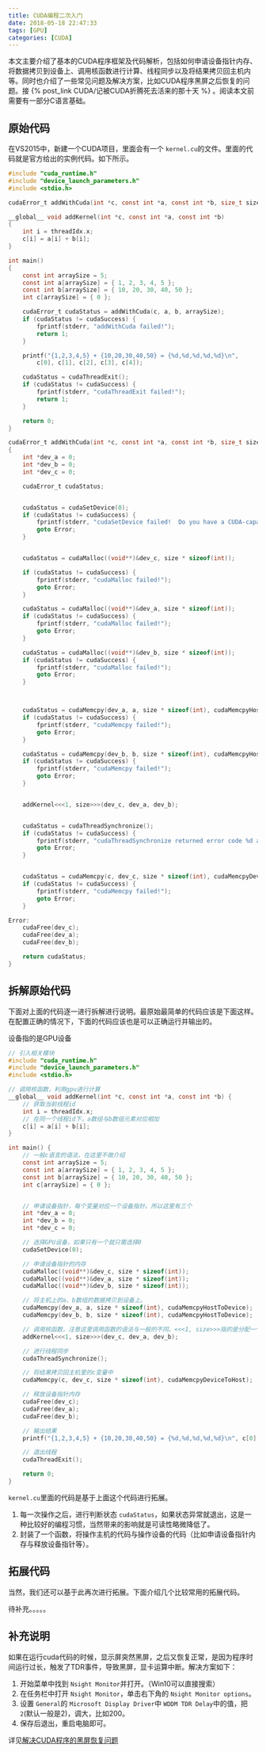 ```yaml
---
title: CUDA编程二次入门
date: 2018-05-18 22:47:33
tags: [GPU]
categories: [CUDA]
---
```

本文主要介绍了基本的CUDA程序框架及代码解析，包括如何申请设备指针内存、将数据拷贝到设备上、调用核函数进行计算、线程同步以及将结果拷贝回主机内等。同时也介绍了一些常见问题及解决方案，比如CUDA程序黑屏之后恢复的问题。接 {% post_link CUDA/记被CUDA折腾死去活来的那十天 %} 。阅读本文前需要有一部分C语言基础。

<!-- more -->

## 原始代码

在VS2015中，新建一个CUDA项目，里面会有一个 `kernel.cu`的文件。里面的代码就是官方给出的实例代码。如下所示。

```c
#include "cuda_runtime.h"
#include "device_launch_parameters.h"
#include <stdio.h>

cudaError_t addWithCuda(int *c, const int *a, const int *b, size_t size);

__global__ void addKernel(int *c, const int *a, const int *b)
{
    int i = threadIdx.x;
    c[i] = a[i] + b[i];
}

int main()
{
    const int arraySize = 5;
    const int a[arraySize] = { 1, 2, 3, 4, 5 };
    const int b[arraySize] = { 10, 20, 30, 40, 50 };
    int c[arraySize] = { 0 };

    cudaError_t cudaStatus = addWithCuda(c, a, b, arraySize);
    if (cudaStatus != cudaSuccess) {
        fprintf(stderr, "addWithCuda failed!");
        return 1;
    }

    printf("{1,2,3,4,5} + {10,20,30,40,50} = {%d,%d,%d,%d,%d}\n",
        c[0], c[1], c[2], c[3], c[4]);

    cudaStatus = cudaThreadExit();
    if (cudaStatus != cudaSuccess) {
        fprintf(stderr, "cudaThreadExit failed!");
        return 1;
    }

    return 0;
}

cudaError_t addWithCuda(int *c, const int *a, const int *b, size_t size)
{
    int *dev_a = 0;
    int *dev_b = 0;
    int *dev_c = 0;

    cudaError_t cudaStatus;


    cudaStatus = cudaSetDevice(0);
    if (cudaStatus != cudaSuccess) {
        fprintf(stderr, "cudaSetDevice failed!  Do you have a CUDA-capable GPU installed?");
        goto Error;
    }


    cudaStatus = cudaMalloc((void**)&dev_c, size * sizeof(int));

    if (cudaStatus != cudaSuccess) {
        fprintf(stderr, "cudaMalloc failed!");
        goto Error;
    }

    cudaStatus = cudaMalloc((void**)&dev_a, size * sizeof(int));
    if (cudaStatus != cudaSuccess) {
        fprintf(stderr, "cudaMalloc failed!");
        goto Error;
    }

    cudaStatus = cudaMalloc((void**)&dev_b, size * sizeof(int));
    if (cudaStatus != cudaSuccess) {
        fprintf(stderr, "cudaMalloc failed!");
        goto Error;
    }



    cudaStatus = cudaMemcpy(dev_a, a, size * sizeof(int), cudaMemcpyHostToDevice);
    if (cudaStatus != cudaSuccess) {
        fprintf(stderr, "cudaMemcpy failed!");
        goto Error;
    }

    cudaStatus = cudaMemcpy(dev_b, b, size * sizeof(int), cudaMemcpyHostToDevice);
    if (cudaStatus != cudaSuccess) {
        fprintf(stderr, "cudaMemcpy failed!");
        goto Error;
    }


    addKernel<<<1, size>>>(dev_c, dev_a, dev_b);


    cudaStatus = cudaThreadSynchronize();
    if (cudaStatus != cudaSuccess) {
        fprintf(stderr, "cudaThreadSynchronize returned error code %d after launching addKernel!\n", cudaStatus);
        goto Error;
    }


    cudaStatus = cudaMemcpy(c, dev_c, size * sizeof(int), cudaMemcpyDeviceToHost);
    if (cudaStatus != cudaSuccess) {
        fprintf(stderr, "cudaMemcpy failed!");
        goto Error;
    }

Error:
    cudaFree(dev_c);
    cudaFree(dev_a);
    cudaFree(dev_b);

    return cudaStatus;
}
```

## 拆解原始代码

下面对上面的代码逐一进行拆解进行说明。最原始最简单的代码应该是下面这样。在配置正确的情况下，下面的代码应该也是可以正确运行并输出的。

设备指的是GPU设备

```c
// 引入相关模块
#include "cuda_runtime.h"
#include "device_launch_parameters.h"
#include <stdio.h>

// 调用核函数，利用gpu进行计算
__global__ void addKernel(int *c, const int *a, const int *b) {
    // 获取当前线程id
    int i = threadIdx.x;
    // 在同一个线程id下，a数组与b数组元素对应相加
    c[i] = a[i] + b[i];
}

int main() {
    // 一般c语言的语法，在这里不做介绍
    const int arraySize = 5;
    const int a[arraySize] = { 1, 2, 3, 4, 5 };
    const int b[arraySize] = { 10, 20, 30, 40, 50 };
    int c[arraySize] = { 0 };


    // 申请设备指针，每个变量对应一个设备指针。所以这里有三个
    int *dev_a = 0;
    int *dev_b = 0;
    int *dev_c = 0;

    // 选择GPU设备，如果只有一个就只需选择0
    cudaSetDevice(0);

    // 申请设备指针的内存
    cudaMalloc((void**)&dev_c, size * sizeof(int));
    cudaMalloc((void**)&dev_a, size * sizeof(int));
    cudaMalloc((void**)&dev_b, size * sizeof(int));

    // 将主机上的a、b数组的数据拷贝到设备上。
    cudaMemcpy(dev_a, a, size * sizeof(int), cudaMemcpyHostToDevice);
    cudaMemcpy(dev_b, b, size * sizeof(int), cudaMemcpyHostToDevice);

    // 调用核函数，注意这里调用函数的语法与一般的不同。<<<1, size>>>指的是分配一个线程组，里面有size个线程
    addKernel<<<1, size>>>(dev_c, dev_a, dev_b);

    // 进行线程同步
    cudaThreadSynchronize();

    // 将结果拷贝回主机里的c变量中
    cudaMemcpy(c, dev_c, size * sizeof(int), cudaMemcpyDeviceToHost);

    // 释放设备指针内存
    cudaFree(dev_c);
    cudaFree(dev_a);
    cudaFree(dev_b);

    // 输出结果
    printf("{1,2,3,4,5} + {10,20,30,40,50} = {%d,%d,%d,%d,%d}\n", c[0], c[1], c[2], c[3], c[4]);

    // 退出线程
    cudaThreadExit();

    return 0;
}
```

`kernel.cu`里面的代码是基于上面这个代码进行拓展。

1. 每一次操作之后，进行判断状态 `cudaStatus`，如果状态异常就退出，这是一种比较好的编程习惯，当然带来的影响就是可读性略微降低了。
2. 封装了一个函数，将操作主机的代码与操作设备的代码（比如申请设备指针内存与释放设备指针等）。

## 拓展代码

当然，我们还可以基于此再次进行拓展。下面介绍几个比较常用的拓展代码。

待补充。。。。。

## 补充说明

如果在运行cuda代码的时候，显示屏突然黑屏，之后又恢复正常，是因为程序时间运行过长，触发了TDR事件，导致黑屏，显卡运算中断。解决方案如下：

1. 开始菜单中找到 `Nsight Monitor`并打开。（Win10可以直接搜索）
2. 在任务栏中打开 `Nsight Monitor`，单击右下角的 `Nsight Monitor options`。
3. 设置 `General`的 `Microsoft Display Driver`中 `WDDM TDR Delay`中的值，把 `2`(默认一般是2)，调大，比如200。
4. 保存后退出，重启电脑即可。

详见[解决CUDA程序的黑屏恢复问题](http://blog.163.com/yuhua_kui/blog/static/9679964420146183211348/)
